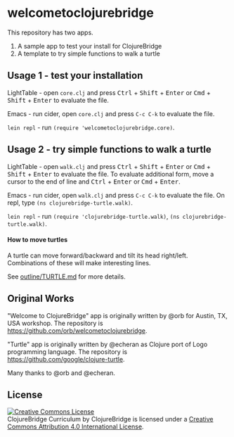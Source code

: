 # welcometoclojurebridge

This repository has two apps.

1. A sample app to test your install for ClojureBridge
2. A template to try simple functions to walk a turtle

## Usage 1 - test your installation

LightTable - open `core.clj` and press
<kbd>Ctrl</kbd> + <kbd>Shift</kbd> + <kbd>Enter</kbd> or
<kbd>Cmd</kbd> + <kbd>Shift</kbd> + <kbd>Enter</kbd> to evaluate the file.

Emacs - run cider, open `core.clj` and press `C-c C-k` to evaluate the file.

`lein repl` - run `(require 'welcometoclojurebridge.core)`.


## Usage 2 - try simple functions to walk a turtle

LightTable - open `walk.clj` and press
<kbd>Ctrl</kbd> + <kbd>Shift</kbd> + <kbd>Enter</kbd> or
<kbd>Cmd</kbd> + <kbd>Shift</kbd> + <kbd>Enter</kbd> to evaluate the
file.
To evaluate additional form, move a cursor to the end of line and
<kbd>Ctrl</kbd> + <kbd>Enter</kbd> or
<kbd>Cmd</kbd> + <kbd>Enter</kbd>.


Emacs - run cider, open `walk.clj` and press `C-c C-k` to evaluate the
file. On repl, type `(ns clojurebridge-turtle.walk)`.

`lein repl` - run `(require 'clojurebridge-turtle.walk)`, `(ns clojurebridge-turtle.walk)`.

#### How to move turtles

A turtle can move forward/backward and tilt its head right/left.
Combinations of these will make interesting lines.

See [outline/TURTLE.md](outline/TURTLE.md) for more details.


Original Works
--------------

"Welcome to ClojureBridge" app is originally written by @orb for
Austin, TX, USA workshop.
The repository is <https://github.com/orb/welcometoclojurebridge>.


"Turtle" app is originally written by @echeran as Clojure port of Logo
programming language.
The repository is <https://github.com/google/clojure-turtle>.


Many thanks to @orb and @echeran.


License
-------
<a rel="license"
href="http://creativecommons.org/licenses/by/4.0/deed.en_US"><img
alt="Creative Commons License" style="border-width:0"
src="http://i.creativecommons.org/l/by/4.0/88x31.png" /></a><br
/><span xmlns:dct="http://purl.org/dc/terms/"
href="http://purl.org/dc/dcmitype/Text" property="dct:title"
rel="dct:type">ClojureBridge Curriculum</span> by <span
xmlns:cc="http://creativecommons.org/ns#"
property="cc:attributionName">ClojureBridge</span> is licensed under a
<a rel="license"
href="http://creativecommons.org/licenses/by/4.0/deed.en_US">Creative
Commons Attribution 4.0 International License</a>.
